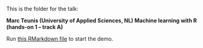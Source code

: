 This is the folder for the talk: 

**Marc Teunis (University of Applied Sciences, NL)
Machine learning with R (hands-on 1 – track A)**

Run [this RMarkdown file](https://github.com/eurotox-2023-aitox-cec/course-materials/blob/main/track-a/machine-learning-with-r/002_tidymodels.Rmd) to start the demo.
